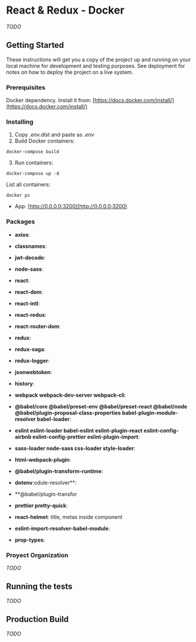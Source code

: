 # React & Redux - Docker

_TODO_

## Getting Started

These instructions will get you a copy of the project up and running on your local machine for development and testing purposes. See deployment for notes on how to deploy the project on a live system.

### Prerequisites

Docker dependency. Install it from: [https://docs.docker.com/install/](https://docs.docker.com/install/)

### Installing

1. Copy _.env.dist_ and paste as _.env_
2. Build Docker containers:

```
docker-compose build
```

3. Run containers:

```
docker-compose up -d
```

List all containers:

```
docker ps
```

- App: [http://0.0.0.0:3200](http://0.0.0.0:3200)

### Packages

- **axios**:
- **classnames**:
- **jwt-decode**:
- **node-sass**:
- **react**:
- **react-dom**:
- **react-intl**:
- **react-redux**:
- **react-router-dom**:
- **redux**:
- **redux-saga**:
- **redux-logger**:
- **jsonwebtoken**:
- **history**:

- **webpack webpack-dev-server webpack-cli**:
- **@babel/core @babel/preset-env @babel/preset-react @babel/node @babel/plugin-proposal-class-properties babel-plugin-module-resolver babel-loader**:
- **eslint eslint-loader babel-eslint eslint-plugin-react eslint-config-airbnb eslint-config-prettier eslint-plugin-import**:
- **sass-loader node-sass css-loader style-loader**:
- **html-webpack-plugin**:
- **@babel/plugin-transform-runtime**:
- **dotenv**:odule-resolver\*\*:
- \*\*@babel/plugin-transfor
- **prettier pretty-quick**:
- **react-helmet**: title, metas inside component
- **eslint-import-resolver-babel-module**:
- **prop-types**:

### Proyect Organization

_TODO_

## Running the tests

_TODO_

## Production Build

_TODO_
